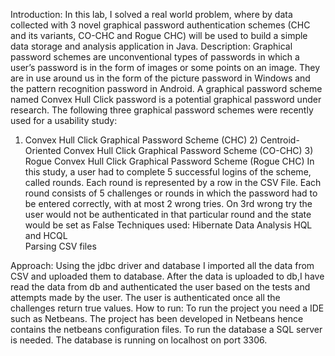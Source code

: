 

Introduction: 
In this lab, I solved a real world problem, where by data collected with 3 novel graphical password authentication schemes (CHC and its variants, CO-CHC and Rogue CHC) will be used to build a simple data storage and analysis application in Java.
Description:
Graphical password schemes are unconventional types of passwords in which a user’s password is in the form of images or some points on an image. They are in use around us in the form of the picture password in Windows and the pattern recognition password in Android. A graphical password scheme named Convex Hull Click password is a potential graphical password under research. 
The following three graphical password schemes were recently used for a usability study: 
1) Convex Hull Click Graphical Password Scheme (CHC) 2) Centroid-Oriented Convex Hull Click Graphical Password Scheme (CO-CHC) 3) Rogue Convex Hull Click Graphical Password Scheme (Rogue CHC) 
In this study, a user had to complete 5 successful logins of the scheme, called rounds. Each round is represented by a row in the CSV File.  Each round consists of 5 challenges or rounds in which the password had to be entered correctly, with at most 2 wrong tries. On 3rd wrong try the user would not be authenticated in that particular round and the state would be set as False
Techniques used: 
Hibernate
 Data Analysis 
 HQL and HCQL  
Parsing CSV files

Approach:
 Using the jdbc driver and database I imported all the data from CSV and uploaded them to database.
After the data is uploaded to db,I have read the data from db and authenticated the user based on the tests and attempts made by the user.
The user is authenticated once all the challenges return true values.
How to run:
To run the project you need a IDE such as Netbeans. 
The project has been developed in Netbeans hence contains the netbeans configuration files.
To run the database a SQL server is needed.
The database is running on localhost on port 3306.

